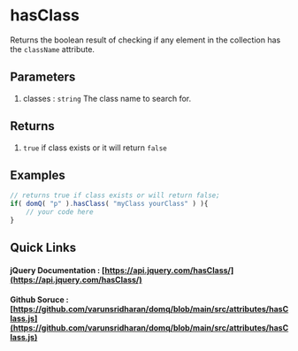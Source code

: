 # hasClass

Returns the boolean result of checking if any element in the collection has the `className` attribute.

## Parameters

1. classes : `string` The class name to search for.

## Returns

1. `true` if class exists or it will return `false`

## Examples

```javascript
// returns true if class exists or will return false;
if( domQ( "p" ).hasClass( "myClass yourClass" ) ){
    // your code here
}
```

## Quick Links

#### jQuery Documentation : [https://api.jquery.com/hasClass/](https://api.jquery.com/hasClass/)

#### Github Soruce : [https://github.com/varunsridharan/domq/blob/main/src/attributes/hasClass.js](https://github.com/varunsridharan/domq/blob/main/src/attributes/hasClass.js)

